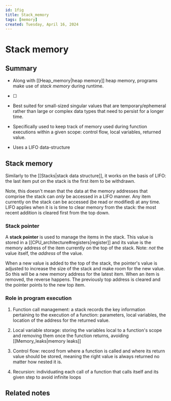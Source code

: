 ```yaml
---
id: 1fig
title: Stack_memory
tags: [memory]
created: Tuesday, April 16, 2024
---
```


# Stack memory

## Summary

- Along with [[Heap_memory|heap memory]] heap memory, programs make use of
  _stack memory_ during runtime.
- [ ]
- Best suited for small-sized singular values that are temporary/ephemeral
  rather than large or complex data types that need to persist for a longer
  time.

- Specifically used to keep track of memory used during function executions
  within a given scope: control flow, local variables, returned value.

- Uses a LIFO data-structure

## Stack memory

Similarly to the [[Stacks|stack data structure]], it works on the basis of LIFO:
the last item put on the stack is the first item to be withdrawn.

Note, this doesn't mean that the data at the memory addresses that comprise the
stack can _only_ be accessed in a LIFO manner. Any item currently on the stack
can be accessed (be read or modified) at any time. LIFO applies when it is is
time to clear memory from the stack: the most recent addition is cleared first
from the top down.

### Stack pointer

A **stack pointer** is used to manage the items in the stack. This value is
stored in a [[CPU_architecture#registers|register]] and its value is the memory
address of the item currently on the top of the stack. Note: _not_ the value
itself, the _address_ of the value.

When a new value is added to the top of the stack, the pointer's value is
adjusted to increase the size of the stack and make room for the new value. So
this will be a new memory address for the latest item. When an item is removed,
the reverse happens. The previously top address is cleared and the pointer
points to the new top item.

### Role in program execution

1. Function call management: a stack records the key information pertaining to
   the execution of a function: parameters, local variables, the location of the
   address for the returned value.

2. Local variable storage: storing the variables local to a function's scope and
   removing them once the function returns, avoiding
   [[Memory_leaks|memory leaks]]

3. Control flow: record from where a function is called and where its return
   value should be stored, meaning the right value is always returned no matter
   how nested it is.

4. Recursion: individuating each call of a function that calls itself and its
   given step to avoid infinite loops

## Related notes
